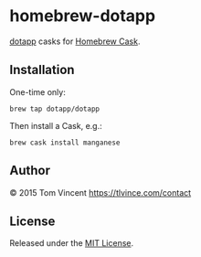 # homebrew-dotapp

[dotapp][] casks for [Homebrew Cask][].

[dotapp]: https://dotapp.github.io/
[homebrew cask]: http://caskroom.io

## Installation

One-time only:

```shell
brew tap dotapp/dotapp
```

Then install a Cask, e.g.:

```shell
brew cask install manganese
```

## Author

© 2015 Tom Vincent <https://tlvince.com/contact>

## License

Released under the [MIT License](http://tlvince.mit-license.org).
